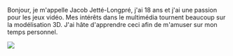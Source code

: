 Bonjour, je m'appelle Jacob Jetté-Longpré, j'ai 18 ans et j'ai une passion pour les jeux vidéo. Mes intérêts dans le multimédia tournent beaucoup sur la modélisation 3D. J'ai hâte d'apprendre ceci afin de m'amuser sur mon temps personnel.

<img src="IMG_20230126_144519.jpg">

